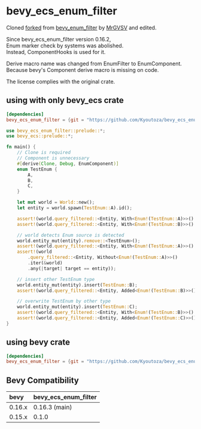 # bevy_ecs_enum_filter

Cloned [forked](https://github.com/mikkelens/bevy_enum_filter) from [bevy_enum_filter](https://github.com/MrGVSV/bevy_enum_filter) by [MrGVSV](https://github.com/MrGVSV) and edited.

Since bevy_ecs_enum_filter version 0.16.2,  
Enum marker check by systems was abolished.  
Instead, ComponentHooks is used for it.

Derive macro name was changed from EnumFilter to EnumComponent.  
Because bevy's Component derive macro is missing on code.

The license complies with the original crate.

## using with only bevy_ecs crate 
```toml
[dependencies]
bevy_ecs_enum_filter = {git = "https://github.com/Kyoutoza/bevy_ecs_enum_filter"}
```

```rust
use bevy_ecs_enum_filter::prelude::*;
use bevy_ecs::prelude::*;

fn main() {
    // Clone is required
    // Component is unnecessary
    #[derive(Clone, Debug, EnumComponent)]
    enum TestEnum {
        A,
        B,
        C,
    }

    let mut world = World::new();
    let entity = world.spawn(TestEnum::A).id();

    assert!(world.query_filtered::<Entity, With<Enum!(TestEnum::A)>>().single(&world).is_ok());
    assert!(world.query_filtered::<Entity, With<Enum!(TestEnum::B)>>().single(&world).is_err());

    // world detects Enum source is detected
    world.entity_mut(entity).remove::<TestEnum>();
    assert!(world.query_filtered::<Entity, With<Enum!(TestEnum::A)>>().single(&world).is_err());
    assert!(world
        .query_filtered::<Entity, Without<Enum!(TestEnum::A)>>()
        .iter(&world)
        .any(|target| target == entity));

    // insert other TestEnum type
    world.entity_mut(entity).insert(TestEnum::B);
    assert!(world.query_filtered::<Entity, Added<Enum!(TestEnum::B)>>().single(&world).is_ok());

    // overwrite TestEnum by other type
    world.entity_mut(entity).insert(TestEnum::C);
    assert!(world.query_filtered::<Entity, With<Enum!(TestEnum::B)>>().single(&world).is_err());
    assert!(world.query_filtered::<Entity, Added<Enum!(TestEnum::C)>>().single(&world).is_ok());
}
```

## using bevy crate 
```toml
[dependencies]
bevy_ecs_enum_filter = {git = "https://github.com/Kyoutoza/bevy_ecs_enum_filter", features = ["bevy"]}
```

## Bevy Compatibility

| bevy   | bevy_ecs_enum_filter |
| :----- | -------------------- |
| 0.16.x | 0.16.3 (main)          |
| 0.15.x | 0.1.0                |
